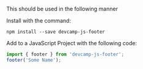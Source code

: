 This should be used in the following manner

Install with the command:

```
npm install --save devcamp-js-footer
```
Add to a JavaScript Project with the following code:

```javascript
import { footer } from 'devcamp-js-footer';
footer('Some Name');
```
